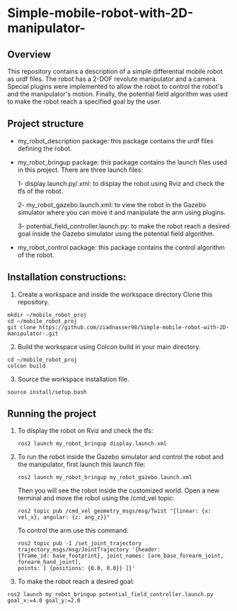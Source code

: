 # Simple-mobile-robot-with-2D-manipulator-

## Overview
This repository contains a description of a simple differential mobile robot as urdf files. The robot has a 2-DOF revolute manipulator and a camera. Special plugins were implemented to allow the robot to control the robot's and the manipulator's motion. Finally, the potential field algorithm was used to make the robot reach a specified goal by the user. 
## Project structure
- my_robot_description package: this package contains the urdf files defining the robot.
- my_robot_bringup package: this package contains the launch files used in this project. There are three launch files:
  
  1- display.launch.py/.xml: to display the robot using Rviz and check the tfs of the robot.
  
  2- my_robot_gazebo.launch.xml: to view the robot in the Gazebo simulator where you can move it and manipulate the arm using plugins.
  
  3- potential_field_controller.launch.py: to make the robot reach a desired goal inside the Gazebo simulator using the potential field algorithm.
  
- my_robot_control package: this package contains the control algorithm of the robot.

## Installation constructions:
1. Create a workspace and inside the workspace directory Clone this repository.

```
mkdir ~/mobile_robot_proj
cd ~/mobile_robot_proj
git clone https://github.com/ziadnasser98/Simple-mobile-robot-with-2D-manipulator-.git
```
2. Build the workspace using Colcon build in your main directory.

```
cd ~/mobile_robot_proj
colcon build 
```
3. Source the workspace installation file.
```
source install/setup.bash
```
## Running the project
1. To display the robot on Rviz and check the tfs:
   ```
   ros2 launch my_robot_bringup display.launch.xml
   ```
2. To run the robot inside the Gazebo simulator and control the robot and the manipulator, first launch this launch file:
   ```
   ros2 launch my_robot_bringup my_robot_gazebo.launch.xml
   ```
   Then you will see the robot inside the customized world. Open a new terminal and move the robot using the /cmd_vel topic:
   ```
   ros2 topic pub /cmd_vel geometry_msgs/msg/Twist "{linear: {x: vel_x}, angular: {z: ang_z}}"
   ```
   To control the arm use this command:
   ```
   ros2 topic pub -1 /set_joint_trajectory trajectory_msgs/msg/JointTrajectory '{header:
   {frame_id: base_footprint}, joint_names: [arm_base_forearm_joint, forearm_hand_joint],
   points: [ {positions: {0.0, 0.0}} ]}'
   ```
3. To make the robot reach a desired goal:

```   
ros2 launch my_robot_bringup potential_field_controller.launch.py goal_x:=4.0 goal_y:=2.0
```
